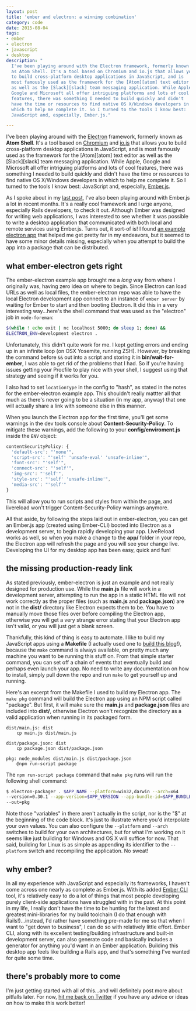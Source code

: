 ```yaml
---
layout: post
title: 'ember and electron: a winning combination'
category: code
date: 2015-08-04
tags:
- ember
- electron
- javascript
- desktop
description: "
  I've been playing around with the Electron framework, formerly known
  as Atom Shell. It's a tool based on Chromium and io.js that allows you
  to build cross-platform desktop applications in JavaScript, and is
  most famously used as the framework for the [Atom][atom] text editor
  as well as the [Slack][slack] team messaging application. While Apple,
  Google and Microsoft all offer intriguing platforms and lots of cool
  features, there was something I needed to build quickly and didn't
  have the time or resources to find native OS X/Windows developers in
  which to help me complete it. So I turned to the tools I know best:
  JavaScript and, especially, Ember.js."

---
```




I've been playing around with the [Electron][electron] framework,
formerly known as **Atom Shell**. It's a tool based on
[Chromium][chromium] and [io.js][iojs] that allows you to build
cross-platform desktop applications in JavaScript, and is most famously
used as the framework for the [Atom][atom] text editor as well as the
[Slack][slack] team messaging application. While Apple, Google and
Microsoft all offer intriguing platforms and lots of cool features,
there was something I needed to build quickly and didn't have the time
or resources to find native OS X/Windows developers in which to help me complete it. So I turned to the tools I know best: JavaScript and, especially, [Ember.js][ember].

As I spoke about in my [last post][emberblog], I've also been playing
around with Ember.js a lot in recent months. It's a really cool
framework and I urge anyone, especially Rails developers, to check it
out. Although Ember was designed for writing web applications, I was
interested to see whether it was possible to write a desktop application
that communicated with both local and remote services using Ember.js.
Turns out, it sort-of is! I found
[an example electron app][ember-electron] that helped me get pretty far
in my endeavors, but it seemed to have some minor details missing,
especially when you attempt to build the app into a package that can be
distributed.

## what ember-electron gets right

The ember-electron example app brought me a *long* way from where I
originally was, having zero idea on where to begin. Since Electron can
load URLs as well as local files, the ember-electron repo was able to
have the local Electron development app connect to an instance of `ember
server` by waiting for Ember to start and then booting Electron. It did
this in a very interesting way...here's the shell command that was used
as the "electron" job in `node-foreman`:

```bash
$(while ! echo exit | nc localhost 5000; do sleep 1; done) &&
ELECTRON_ENV=development electron .
```

Unfortunately, this didn't quite work for me. I kept getting errors and
ending up in an infinite loop (on OSX Yosemite, running ZSH). However, by
breaking the command before `&&` out into a script and storing it in
**bin/wait-for-ember**, I was able to get rid of the problems that I
had. So if you're having issues getting your Procfile to play nice with
your shell, I suggest using that strategy and seeing if it works for
you.

I also had to set `locationType` in the config to "hash", as stated in
the notes for the ember-electron example app. This shouldn't really
mattter all that much as there's never going to be a situation (in my
app, anyway) that one will actually share a link with someone else in
this manner.

When you launch the Electron app for the first time, you'll get some
warnings in the dev tools console about **Content-Security-Policy**. To
mitigate these warnings, add the following to your
**config/enviroment.js** inside the `ENV` object:

```javascript
contentSecurityPolicy: {
  'default-src': "'none'",
  'script-src': "'self' 'unsafe-eval' 'unsafe-inline'",
  'font-src': "'self'",
  'connect-src': "'self'",
  'img-src': "'self'",
  'style-src': "'self' 'unsafe-inline'",
  'media-src': "'self'"
}
```

This will allow you to run scripts and styles from within the page, and
livereload won't trigger Content-Security-Policy warnings anymore.

All that aside, by following the steps laid out in ember-electron, you
can get an Ember.js app (created using Ember-CLI) booted into Electron
as a development server, to begin rapidly developing your app.
LiveReload works as well, so when you make a change to the **app/**
folder in your repo, the Electron app will refresh the page and you will
see your change live. Developing the UI for my desktop app has been
easy, quick and fun!

## the missing production-ready link

As stated previously, ember-electron is just an example and not really
designed for production use. While the **main.js** file will work in a
development server, attempting to run the app in a static HTML file will
not work correctly as the proper files (such as **main.js** and
**package.json**) are not in the **dist/** directory like Electron expects
them to be. You have to manually move those files over before compiling
the Electron app, otherwise you will get a very strange error stating
that your Electron app isn't valid, or you will just get a blank screen.

Thankfully, this kind of thing is easy to automate. I like to build my
JavaScript apps using a **Makefile** (I actually used one to
[build this blog][blogmake]!), because the `make` command is always
available, on pretty much any machine you want to be running this stuff
on. From that simple starter command, you can set off a chain of events
that eventually build and perhaps even launch your app. No need to write
any documentation on how to install, simply pull down the repo and run
`make` to get yourself up and running.

Here's an excerpt from the Makefile I used to build my Electron app. The
`make pkg` command will build the Electron app using an NPM script
called "package". But first, it will make sure the **main.js** and
**package.json** files are included into **dist/**, otherwise Electron
won't recognize the directory as a valid application when running in its
packaged form.

```make
dist/main.js: dist
	cp main.js dist/main.js

dist/package.json: dist
	cp package.json dist/package.json

pkg: node_modules dist/main.js dist/package.json
	@npm run-script package
```

The `npm run-script package` command that `make pkg` runs will run the
following shell command:

```bash
$ electron-packager . $APP_NAME --platform=win32,darwin --arch=x64
--version=0.30.1 --app-version=$APP_VERSION --app-bundle-id=$APP_BUNDLE_ID
--out=pkg
```

Note those "variables" in there aren't actually in the script, nor is
the "$" at the beginning of the code block. It's just to illustrate
where you'd interpolate your own values. You can also configure the
`--platform` and `--arch` switches to build for your own architectures,
but for what I'm working on it seems like just building for Windows and
OS X will suffice for now. That said, building for Linux is as simple as
appending its identifier to the `--platform` switch and recompiling the
application. No sweat!

## why ember?

In all my experience with JavaScript and especially its frameworks, I
haven't come across one nearly as complete as Ember.js. With its added
[Ember CLI][embercli] tool, it's relatively easy to do a lot of things
that most people developing purely client-side applications have
struggled with in the past. At this point in my life, I really don't
have the time to be hunting for the latest and greatest mini-libraries
for my build toolchain (I do that enough with Rails!)...instead, I'd
rather have something pre-made for me so that when I want to "get down
to business", I can do so with relatively little effort. Ember CLI,
along with its excellent testing/building infrastructure and built-in
development server, can also generate code and basically includes a
generator for anything you'd want in an Ember application. Building this
desktop app feels like building a Rails app, and that's something I've
wanted for quite some time.

## there's probably more to come

I'm just getting started with all of this...and will definitely post
more about pitfalls later. For now, [hit me back on Twitter][@tubbo] if
you have any advice or ideas on how to make this work better!

[electron]: http://electron.atom.io
[chromium]: http://www.chromium.org/
[iojs]: https://iojs.org/en/index.html
[ember]: http://emberjs.com
[emberblog]: http://psychedeli.ca/2015/07/11/a-new-year-a-new-blog
[embercli]: http://www.ember-cli.com/
[ember-electron]: https://github.com/usecanvas/ember-electron
[blogmake]: https://github.com/tubbo/blog/blob/master/Makefile
[@tubbo]: https://twitter.com/tubbo
